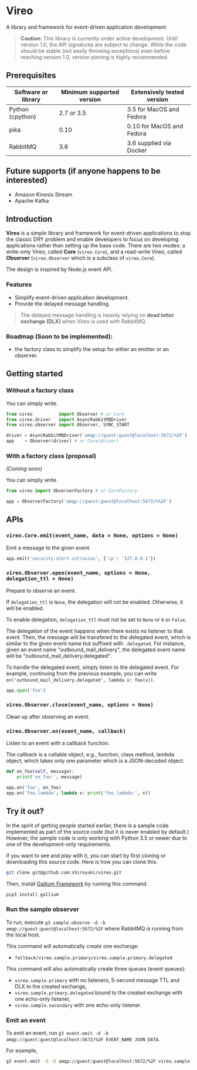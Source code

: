 # Vireo

A library and framework for event-driven application development

> **Caution:** This library is currently under active development. Until version 1.0, the API signatures are subject to change. While the code should be stable (not easily throwing exceptions) even before reaching version 1.0, version pinning is highly recommended.

## Prerequisites

| Software or library | Minimum supported version | Extensively tested version |
| ------------------- | ------------------------- | -------------------------- |
| Python (cpython)    | 2.7 or 3.5                | 3.5 for MacOS and Fedora   |
| pika                | 0.10                      | 0.10 for MacOS and Fedora  |
| RabbitMQ            | 3.6                       | 3.6 supplied via Docker    |

## Future supports (if anyone happens to be interested)

* Amazon Kinesis Stream
* Apache Kafka

## Introduction

**Vireo** is a simple library and framework for event-driven applications to stop the classic DRY problem and enable developers to focus on developing applications rather than setting up the base code. There are two modes: a write-only Vireo, called **Core** (`vireo.Core`), and a read-write Vireo, called **Observer** (`vireo.Observer` which is a subclass of `vireo.Core`).

The design is inspired by Node.js event API.

### Features

* Simplify event-driven application development.
* Provide the delayed message handling.

> The delayed message handling is heavily relying on **dead letter exchange (DLX)** when Vireo is used with RabbitMQ.

### Roadmap (Soon to be implemented):

* the factory class to simplify the setup for either an emitter or an observer.

## Getting started

### Without a factory class

You can simply write.

```python
from vireo          import Observer # or Core
from vireo.driver   import AsyncRabbitMQDriver
from vireo.observer import Observer, SYNC_START

driver = AsyncRabbitMQDriver('amqp://guest:guest@localhost:5672/%2F')
app    = Observer(driver) # or Core(driver)
```

### With a factory class (proposal)

*(Coming soon)*

You can simply write.

```python
from vireo import ObserverFactory # or CoreFactory

app = ObserverFactory('amqp://guest:guest@localhost:5672/%%2F')
```

## APIs

### `vireo.Core.emit(event_name, data = None, options = None)`

Emit a message to the given event.

```python
app.emit('security.alert.intrusion', {'ip': '127.0.0.1'})
```

### `vireo.Observer.open(event_name, options = None, delegation_ttl = None)`

Prepare to observe an event.

If `delegation_ttl` is `None`, the delegation will not be enabled. Otherwise, it will be enabled.

To enable delegation, ``delegation_ttl`` must not be set to ``None`` or ``0`` or ``False``.

The delegation of the event happens when there exists no listener to that event. Then,
the message will be transfered to the delegated event, which is similar to the given
event name but suffixed with ``.delegated``. For instance, given an event name
"outbound_mail_delivery", the delegated event name will be "outbound_mail_delivery.delegated".

To handle the delegated event, simply listen to the delegated event. For example,
continuing from the previous example, you can write ``on('outbound_mail_delivery.delegated', lambda x: foo(x))``.

```python
app.open('foo')
```

### `vireo.Observer.close(event_name, options = None)`

Clean up after observing an event.

### `vireo.Observer.on(event_name, callback)`

Listen to an event with a callback function.

The callback is a callable object, e.g., function, class method, lambda object, which
takes only one parameter which is a JSON-decoded object.

```python
def on_foo(self, message):
    print('on_foo:', message)

app.on('foo', on_foo)
app.on('foo.lambda', lambda x: print('foo_lambda:', x))
```

## Try it out?

In the spirit of getting people started earlier, there is a sample code implemented as part of the
source code (but it is never enabled by default.) However, the sample code is only working with
Python 3.5 or newer due to one of the development-only requirements.

If you want to see and play with it, you can start by first cloning or downloading this source code.
Here is how you can clone this.

```bash
git clone git@github.com:shiroyuki/vireo.git
```

Then, install [Gallium Framework](https://github.com/shiroyuki/gallium.git) by running this command.

```bash
pip3 install gallium
```

### Run the sample observer

To run, execute `g3 sample.observe -d -b amqp://guest:guest@localhost:5672/%2F` where
RabbitMQ is running from the local host.

This command will automatically create one exchange:
* `fallback/vireo.sample.primary/vireo.sample.primary.delegated`

This command will also automatically create three queues (event queues):
* `vireo.sample.primary` with no listeners, 5-second message TTL and DLX to the created exchange,
* `vireo.sample.primary.delegated` bound to the created exchange with one echo-only listener,
* `vireo.sample.secondary` with one echo-only listener.

### Emit an event

To emit an event, run `g3 event.emit -d -b amqp://guest:guest@localhost:5672/%2F EVENT_NAME JSON_DATA`.

For example,

```bash
g3 event.emit -d -b amqp://guest:guest@localhost:5672/%2F vireo.sample.secondary "{ \"id\": 12345 }"
```
